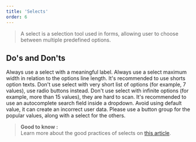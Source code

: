```yaml
---
title: 'Selects'
order: 6
---
```


> A select is a selection tool used in forms, allowing user to choose between multiple predefined options.

<preview path="src/pages/Components/Select/previews/Select" nude="true"></preview>

## Do's and Don'ts

<hintitem>
  Always use a select with a meaningful label.
</hintitem>

<hintitem>
  Always use a select maximum width in relation to the options line length.
</hintitem>

<hintitem>
  It's recommended to use shorts option texts.
</hintitem>

<hintitem dont="true">
  Don't use select with very short list of options (for example, 7 values), use radio buttons instead.
</hintitem>

<hintitem dont="true">
  Don't use select with infinite options (for example, more than 15 values), they are hard to scan. It's recommended to use an autocomplete search field inside a dropdown.
</hintitem>

<hintitem dont="true">
  Avoid using default value, it can create an incorrect user data. Please use a button group for the popular values, along with a select for the others.
</hintitem>

> **Good to know :**<br>
> Learn more about the good practices of selects on [this article](https://uxplanet.org/ux-design-drop-downs-in-forms-c6943ec30037).
